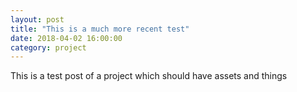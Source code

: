 ```yaml
---
layout: post
title: "This is a much more recent test"
date: 2018-04-02 16:00:00
category: project
---
```


This is a test post of a project which should have assets and things